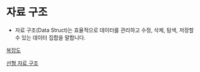 자료 구조
=
- 자료 구조(Data Struct)는 효율적으로 데이터를 관리하고 수정, 삭제, 탐색, 저장할 수 있는 데이터 집합을 말합니다.

[복잡도](Complexity.md)

[선형 자료 구조](Linear.md)